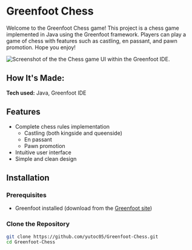 # Greenfoot Chess
Welcome to the Greenfoot Chess game! This project is a chess game implemented in Java using the Greenfoot framework. Players can play a game of chess with features such as castling, en passant, and pawn promotion. Hope you enjoy!

![Screenshot of the the Chess game UI within the Greenfoot IDE.](https://github.com/yutoc05/Greenfoot-Chess/assets/70075066/ca65609a-bb94-4a9c-9687-b3ca395f3ec2)


## How It's Made:

**Tech used:** Java, Greenfoot IDE

## Features

- Complete chess rules implementation
  - Castling (both kingside and queenside)
  - En passant
  - Pawn promotion
- Intuitive user interface
- Simple and clean design

## Installation

### Prerequisites

- Greenfoot installed (download from the [Greenfoot site](https://www.greenfoot.org/download))

### Clone the Repository

```sh
git clone https://github.com/yutoc05/Greenfoot-Chess.git
cd Greenfoot-Chess
